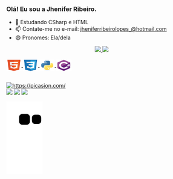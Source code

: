 ### Olá! Eu sou a Jhenifer Ribeiro.

- 🌱 Estudando CSharp e HTML
- 📫 Contate-me no e-mail: jheniferribeirolopes_@hotmail.com 
- 😄 Pronomes: Ela/dela
<div align="center">

  <a href="https://github.com/JheniferRibeiro">
  <img height="180em" src="https://github-readme-stats.vercel.app/api?username=JheniferRibeiro&show_icons=true&theme=midnight-purple&include_all_commits=true&count_private=true"/> <img height="180em" src="https://github-readme-stats.vercel.app/api/top-langs/?username=JheniferRibeiro&layout=compact&langs_count=7&theme=midnight-purple"/>
</div>

<div style="display: inline_block"><br>
  <img align="center" alt="Jhenifer-HTML" height="30" width="40" src="https://raw.githubusercontent.com/devicons/devicon/master/icons/html5/html5-original.svg">
  <img align="center" alt="Jhenifer-CSS" height="30" width="40" src="https://raw.githubusercontent.com/devicons/devicon/master/icons/css3/css3-original.svg">
  <img align="center" alt="Jhenifer-Python" height="30" width="40" src="https://raw.githubusercontent.com/devicons/devicon/master/icons/python/python-original.svg">
  <img align="center" alt="Jhenifer-Csharp" height="30" width="40" src="https://raw.githubusercontent.com/devicons/devicon/master/icons/csharp/csharp-original.svg">
</div>

##

</div>
<a href="https://picasion.com/"><img src="https://i.picasion.com/pic92/33822d939be13282869ff4fa787d7cd7.gif" width="125" height="125" border="0" alt="https://picasion.com/" /></a><br />
</div>
<a href="https://www.instagram.com/jhenifer_foxy/" target="_blank"><img src="https://img.shields.io/badge/-Instagram-%23E4405F?style=for-the-badge&logo=instagram&logoColor=white" target="_blank"></a>
<a href = "mailto:jheniferribeiro751@gmail.com"><img src="https://img.shields.io/badge/-Gmail-%23333?style=for-the-badge&logo=gmail&logoColor=white" target="_blank"></a>
<a href="https://www.linkedin.com/in/jhenifer-ribeiro-lopes-5763951a7/" target="_blank"><img src="https://img.shields.io/badge/-LinkedIn-%230077B5?style=for-the-badge&logo=linkedin&logoColor=white" target="_blank"></a>  

![Snake animation](https://github.com/JheniferRibeiro/JheniferRibeiro/blob/output/github-contribution-grid-snake.svg)
